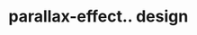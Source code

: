 # parallax-effect.. design                                                                                                                                                                             

